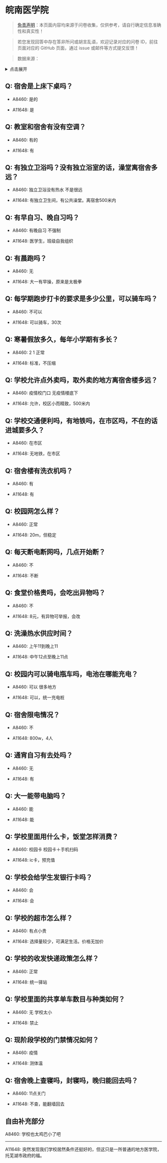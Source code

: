 # 皖南医学院

> [免责声明](https://colleges.chat/#_3)：本页面内容均来源于问卷收集，仅供参考，请自行确定信息准确性和真实性！

> 若您发现回答中存在答非所问或胡言乱语，欢迎记录对应的问卷 ID，前往页面对应的 GitHub 页面，通过 issue 或邮件等方式提交反馈！

> 数据来源：

<details><summary>点击展开</summary>
<ul>
<li>A8460: 匿名 (2022 年 06 月)</li>
<li>A11648: 匿名 (2022 年 06 月)</li>
</ul>
</details>

## Q: 宿舍是上床下桌吗？

- A8460: 是的

- A11648: 是

## Q: 教室和宿舍有没有空调？

- A8460: 有的

- A11648: 有

## Q: 有独立卫浴吗？没有独立浴室的话，澡堂离宿舍多远？

- A8460: 独立卫浴没有热水 不是很远

- A11648: 有独立卫生间，有公共澡堂。离宿舍500米内

## Q: 有早自习、晚自习吗？

- A8460: 有晚自习 不强制

- A11648: 医学生，班级自我组织

## Q: 有晨跑吗？

- A8460: 无

- A11648: 大一有早操，原来是太极拳

## Q: 每学期跑步打卡的要求是多少公里，可以骑车吗？

- A8460: 不可以

- A11648: 可以骑车，30次

## Q: 寒暑假放多久，每年小学期有多长？

- A8460: 2 1 正常

- A11648: 标准，不压缩

## Q: 学校允许点外卖吗，取外卖的地方离宿舍楼多远？

- A8460: 疫情校门口 无疫情楼底下

- A11648: 允许，校区小而精致，500米内

## Q: 学校交通便利吗，有地铁吗，在市区吗，不在的话进城要多久？

- A8460: 在市区

- A11648: 无地铁，在市区

## Q: 宿舍楼有洗衣机吗？

- A8460: 有

- A11648: 有

## Q: 校园网怎么样？

- A8460: 正常

- A11648: 20m，但稳定

## Q: 每天断电断网吗，几点开始断？

- A8460: 不

- A11648: 不断

## Q: 食堂价格贵吗，会吃出异物吗？

- A8460: 不

- A11648: 8元，有异物可举报，会改

## Q: 洗澡热水供应时间？

- A8460: 上午11到晚上11

- A11648: 中午12点至晚上11点

## Q: 校园内可以骑电瓶车吗，电池在哪能充电？

- A8460: 可以 很多地方

- A11648: 可以，统一充电桩

## Q: 宿舍限电情况？

- A8460: 不

- A11648: 800w，4人

## Q: 通宵自习有去处吗？

- A8460: 无

- A11648: 有

## Q: 大一能带电脑吗？

- A8460: 能

- A11648: 能

## Q: 学校里面用什么卡，饭堂怎样消费？

- A8460: 校园卡 校园卡＋手机扫码

- A11648: ic卡，预充值

## Q: 学校会给学生发银行卡吗？

- A8460: 会

- A11648: 会

## Q: 学校的超市怎么样？

- A8460: 有点小贵

- A11648: 选择量较少，可满足生活。价格无加价

## Q: 学校的收发快递政策怎么样？

- A8460: 正常

- A11648: 统一驿站

## Q: 学校里面的共享单车数目与种类如何？

- A8460: 无 学校太小

- A11648: 禁止

## Q: 现阶段学校的门禁情况如何？

- A8460: 疫情

- A11648: 测体温

## Q: 宿舍晚上查寝吗，封寝吗，晚归能回去吗？

- A8460: 11点关门

- A11648: 不查，能翻墙回去

## 自由补充部分

A8460: 学校也太鸡巴小了吧

***

A11648: 突然发现我们学校居然条件还挺好的，但这只是一所普通的地方医学院，托芜湖市政府的福。